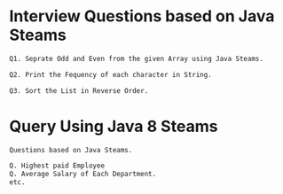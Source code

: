 # Interview Questions based on Java Steams

```diff
Q1. Seprate Odd and Even from the given Array using Java Steams.

Q2. Print the Fequency of each character in String.

Q3. Sort the List in Reverse Order.

```

# Query Using Java 8 Steams
```diff
Questions based on Java Steams.

Q. Highest paid Employee
Q. Average Salary of Each Department.
etc.
```